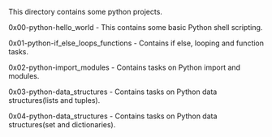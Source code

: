 This directory contains some python projects.

0x00-python-hello_world - This contains some basic Python shell scripting.

0x01-python-if_else_loops_functions - Contains if else, looping and function tasks.

0x02-python-import_modules - Contains tasks on Python import and modules.

0x03-python-data_structures - Contains tasks on Python data structures(lists and tuples).

0x04-python-data_structures - Contains tasks on Python data structures(set and dictionaries).
